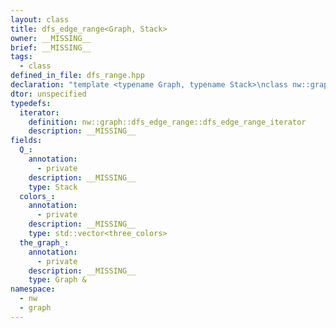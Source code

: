 ```yaml
---
layout: class
title: dfs_edge_range<Graph, Stack>
owner: __MISSING__
brief: __MISSING__
tags:
  - class
defined_in_file: dfs_range.hpp
declaration: "template <typename Graph, typename Stack>\nclass nw::graph::dfs_edge_range;"
dtor: unspecified
typedefs:
  iterator:
    definition: nw::graph::dfs_edge_range::dfs_edge_range_iterator
    description: __MISSING__
fields:
  Q_:
    annotation:
      - private
    description: __MISSING__
    type: Stack
  colors_:
    annotation:
      - private
    description: __MISSING__
    type: std::vector<three_colors>
  the_graph_:
    annotation:
      - private
    description: __MISSING__
    type: Graph &
namespace:
  - nw
  - graph
---
```


```{index}  dfs_edge_range<Graph, Stack>
```

